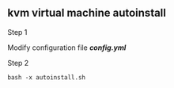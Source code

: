 ## kvm virtual machine autoinstall

Step 1

Modify configuration file ***config.yml***

Step 2

`bash -x autoinstall.sh`




